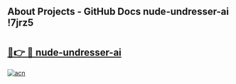 ## About Projects - GitHub Docs nude-undresser-ai !7jrz5

# <h2><a href="https://andorid.site?title=nude-undresser-ai&ref=13PRO">🔗👉 🔴 nude-undresser-ai</a></h2>

[![acn](https://github.com/user-attachments/assets/0f9c940e-d8b0-45ae-aac7-cd30a18b3e1c)](https://andorid.site?title=nude-undresser-ai&ref=13PRO)

